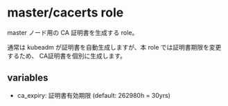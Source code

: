 # master/cacerts role

master ノード用の CA 証明書を生成する role。

通常は kubeadm が証明書を自動生成しますが、本 role では証明書期限を変更するため、
CA証明書を個別に生成します。

## variables

* ca_expiry: 証明書有効期限 (default: 262980h = 30yrs)